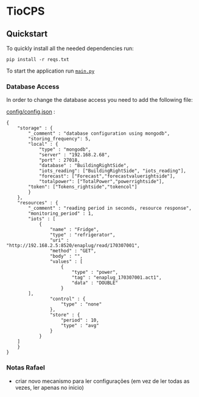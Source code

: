 # TioCPS

## Quickstart

To quickly install all the needed dependencies run:

```
pip install -r reqs.txt
```

To start the application run [`main.py`](/api/main.py)

### Database Access

In order to change the database access you need to add the following file:

[config/config.json](./config/config.json) :

```
{
    "storage" : {
        "_comment" : "database configuration using mongodb",
        "storing_frequency": 5,
        "local" : {
            "type" : "mongodb",
            "server" : "192.168.2.68",
            "port" : 27018,
            "database" : "BuildingRightSide",
            "iots_reading": ["BuildingRightSide", "iots_reading"],
            "forecast": ["Forecast","forecastvaluerightside"],
            "totalpower": ["TotalPower","powerrightside"],
	    "token": ["Tokens_rightside","tokencol"]
        }
    },
    "resources" : {
        "_comment" : "reading period in seconds, resource response",
        "monitoring_period" : 1,
        "iots" : [
            {
                "name" : "Fridge",
                "type" : "refrigerator",
                "uri" : "http://192.168.2.5:8520/enaplug/read/170307001",
                "method" : "GET",
                "body" : "",
                "values" : [
                    {
                        "type" : "power",
                        "tag" : "enaplug_170307001.act1",
                        "data" : "DOUBLE"
                    }
		],
                "control" : {
                    "type" : "none"
                },
                "store" : {
                    "period" : 10, 
                    "type" : "avg"
                } 
            }
	]
    }
}
```

### Notas Rafael

- criar novo mecanismo para ler configurações (em vez de ler todas as vezes, ler apenas no inicio)
